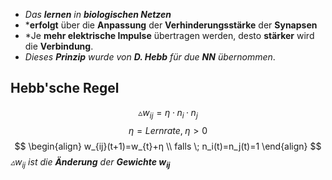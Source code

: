 - *Das **lernen** in **biologischen Netzen***
- ***erfolgt** über die **Anpassung** der **Verhinderungsstärke** der **Synapsen**
- *Je **mehr elektrische Impulse** übertragen werden, desto **stärker** wird die **Verbindung**.
- *Dieses **Prinzip** wurde von **D. Hebb** für due **NN** übernommen*.

## Hebb'sche Regel

$$
\vartriangle w_{ij} = η ·n_i·n_j
$$
$$η = Lernrate, \; η>0$$
$$
\begin{align}
w_{ij}(t+1)=w_{t}+η \\
falls \; n_i(t)=n_j(t)=1
\end{align}
$$
*$\vartriangle w_{ij}$ ist die **Änderung** der **Gewichte $w_{ij}$***
